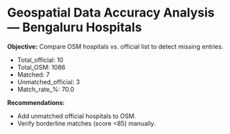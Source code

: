 # Geospatial Data Accuracy Analysis — Bengaluru Hospitals

**Objective:** Compare OSM hospitals vs. official list to detect missing entries.

- Total_official: 10
- Total_OSM: 1086
- Matched: 7
- Unmatched_official: 3
- Match_rate_%: 70.0

**Recommendations:**
- Add unmatched official hospitals to OSM.
- Verify borderline matches (score <85) manually.
